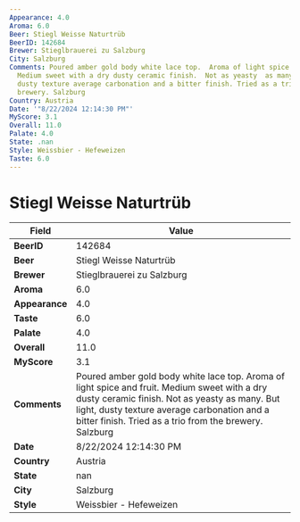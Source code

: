 ```yaml
---
Appearance: 4.0
Aroma: 6.0
Beer: Stiegl Weisse Naturtrüb
BeerID: 142684
Brewer: Stieglbrauerei zu Salzburg
City: Salzburg
Comments: Poured amber gold body white lace top.  Aroma of light spice and fruit.
  Medium sweet with a dry dusty ceramic finish.  Not as yeasty  as many. But light,
  dusty texture average carbonation and a bitter finish. Tried as a trio from the
  brewery. Salzburg
Country: Austria
Date: '"8/22/2024 12:14:30 PM"'
MyScore: 3.1
Overall: 11.0
Palate: 4.0
State: .nan
Style: Weissbier - Hefeweizen
Taste: 6.0
---
```


# Stiegl Weisse Naturtrüb

| Field         | Value |
|---------------|-------|
| **BeerID** | 142684 |
| **Beer** | Stiegl Weisse Naturtrüb |
| **Brewer** | Stieglbrauerei zu Salzburg |
| **Aroma** | 6.0 |
| **Appearance** | 4.0 |
| **Taste** | 6.0 |
| **Palate** | 4.0 |
| **Overall** | 11.0 |
| **MyScore** | 3.1 |
| **Comments** | Poured amber gold body white lace top.  Aroma of light spice and fruit. Medium sweet with a dry dusty ceramic finish.  Not as yeasty  as many. But light, dusty texture average carbonation and a bitter finish. Tried as a trio from the brewery. Salzburg |
| **Date** | 8/22/2024 12:14:30 PM |
| **Country** | Austria |
| **State** | nan |
| **City** | Salzburg |
| **Style** | Weissbier - Hefeweizen |
